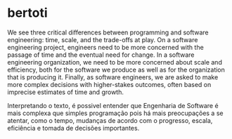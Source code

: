 # bertoti

We see three critical differences between programming and software engineering: time, scale, and the trade-offs at play. On a software engineering project, engineers need to be more concerned with the passage of time and the eventual need for change. In a software engineering organization, we need to be more concerned about scale and efficiency, both for the software we produce as well as for the organization that is producing it. Finally, as software engineers, we are asked to make more complex decisions with higher-stakes outcomes, often based on imprecise estimates of time and growth.

Interpretando o texto, é possivel entender que Engenharia de Software é mais complexa que simples programação pois há mais preocupações a se atentar, como o tempo, mudanças de acordo com o progresso, escala, eficiência e tomada de decisões importantes.
